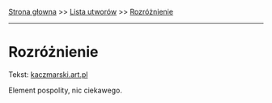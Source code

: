 [Strona głowna](../index.md) >> [Lista utworów](../list.md) >> [Rozróżnienie](522.md)

---

# Rozróżnienie

Tekst: [kaczmarski.art.pl](https://www.kaczmarski.art.pl/tworczosc/wiersze/rozroznienie/)

Element pospolity, nic ciekawego.